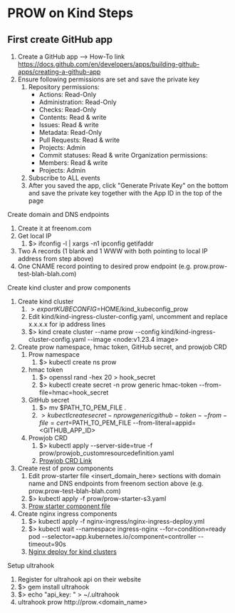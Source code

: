 # PROW on Kind Steps

## First create GitHub app
1. Create a GitHub app —> How-To link https://docs.github.com/en/developers/apps/building-github-apps/creating-a-github-app
2. Ensure following permissions are set and save the private key
    1. Repository permissions:
        * Actions: Read-Only 
        * Administration: Read-Only
        * Checks: Read-Only
        * Contents: Read & write
        * Issues: Read & write
        * Metadata: Read-Only
        * Pull Requests: Read & write
        * Projects: Admin
        * Commit statuses: Read & write
      Organization permissions:
        * Members: Read & write
        * Projects: Admin
      1. Subscribe to ALL events
      2. After you saved the app, click "Generate Private Key" on the bottom and save the private key together with the App ID in the top of the page

Create domain and DNS endpoints
1. Create it at freenom.com
2. Get local IP
    1. $> ifconfig -l | xargs -n1 ipconfig getifaddr
3. Two A records (1 blank and 1 WWW with both pointing to local IP address from step above)
4. One CNAME record pointing to desired prow endpoint (e.g. prow.prow-test-blah-blah.com)

Create kind cluster and prow components
1. Create kind cluster
    1. $> export KUBECONFIG=$HOME/kind_kubeconfig_prow
    2. Edit kind/kind-ingress-cluster-config.yaml, uncomment and replace x.x.x.x for ip address lines
    2. $> kind create cluster --name prow --config kind/kind-ingress-cluster-config.yaml --image <node:v1.23.4 image>
2. Create prow namespace, hmac token, GitHub secret, and prowjob CRD
    1. Prow namespace
        1. $> kubectl create ns prow
    2. hmac token
        1. $> openssl rand -hex 20 > hook_secret
        2. $> kubectl create secret -n prow generic hmac-token --from-file=hmac=hook_secret
    3. GitHub secret
        1. $> mv $PATH_TO_PEM_FILE .
        2. $> kubectl create secret -n prow generic github-token --from-file=cert=$PATH_TO_PEM_FILE --from-literal=appid=<GITHUB_APP_ID>
    4. Prowjob CRD
        1. $> kubectl apply --server-side=true -f prow/prowjob_customresourcedefinition.yaml
        2. [Prowjob CRD Link](https://github.com/kubernetes/test-infra/blob/master/config/prow/cluster/prowjob-crd/prowjob_customresourcedefinition.yaml)
3. Create rest of prow components
    1. Edit prow-starter file <insert_domain_here> sections with domain name and DNS endpoints from freenom section above (e.g. prow.prow-test-blah-blah.com)
    2. $> kubectl apply -f prow/prow-starter-s3.yaml
    2. [Prow starter component file](https://github.com/kubernetes/test-infra/blob/master/config/prow/cluster/starter/starter-s3.yaml)
4. Create nginx ingress components
    1. $> kubectl apply -f nginx-ingress/nginx-ingress-deploy.yml
    2. $> kubectl wait --namespace ingress-nginx --for=condition=ready pod --selector=app.kubernetes.io/component=controller --timeout=90s 
    3. [Nginx deploy for kind clusters](https://github.com/kubernetes/ingress-nginx/blob/main/deploy/static/provider/kind/deploy.yaml)

Setup ultrahook
1. Register for ultrahook api on their website
2. $> gem install ultrahook
3. $> echo "api_key: <API KEY GIVEN UPON REGISTRATION>" > ~/.ultrahook
4. ultrahook prow http://prow.<domain_name>

